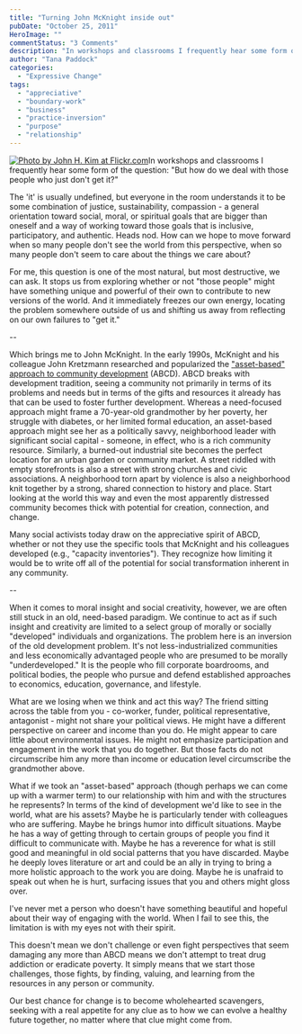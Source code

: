 ```yaml
---
title: "Turning John McKnight inside out"
pubDate: "October 25, 2011"
HeroImage: ""
commentStatus: "3 Comments"
description: "In workshops and classrooms I frequently hear some form of the question: “But how do we deal with those people who just don’t get it?” The ‘it’ is usually undefined, but everyone in the room understands it to be some combination of justice, sustainability, compassion…Heads nod. How can we hope to move forward when so many people don’t see the world from this perspective, when so many people don’t seem to care about the things we care about?"
author: "Tana Paddock"
categories: 
  - "Expressive Change"
tags: 
  - "appreciative"
  - "boundary-work"
  - "business"
  - "practice-inversion"
  - "purpose"
  - "relationship"
---
```


[![](https://organizationunbound.org/wp-content/uploads/2011/10/McNight.jpg "Photo by John H. Kim at Flickr.com")](http://www.flickr.com/photos/jaykay-zephyr/396133427/in/photostream/)In workshops and classrooms I frequently hear some form of the question: "But how do we deal with those people who just don't get it?"

The 'it' is usually undefined, but everyone in the room understands it to be some combination of justice, sustainability, compassion - a general orientation toward social, moral, or spiritual goals that are bigger than oneself and a way of working toward those goals that is inclusive, participatory, and authentic. Heads nod. How can we hope to move forward when so many people don't see the world from this perspective, when so many people don't seem to care about the things we care about?

For me, this question is one of the most natural, but most destructive, we can ask. It stops us from exploring whether or not "those people" might have something unique and powerful of their own to contribute to new versions of the world. And it immediately freezes our own energy, locating the problem somewhere outside of us and shifting us away from reflecting on our own failures to "get it."

\--

Which brings me to John McKnight. In the early 1990s, McKnight and his colleague John Kretzmann researched and popularized the ["asset-based" approach to community development](http://www.abcdinstitute.org/) (ABCD). ABCD breaks with development tradition, seeing a community not primarily in terms of its problems and needs but in terms of the gifts and resources it already has that can be used to foster further development. Whereas a need-focused approach might frame a 70-year-old grandmother by her poverty, her struggle with diabetes, or her limited formal education, an asset-based approach might see her as a politically savvy, neighborhood leader with significant social capital - someone, in effect, who is a rich community resource. Similarly, a burned-out industrial site becomes the perfect location for an urban garden or community market. A street riddled with empty storefronts is also a street with strong churches and civic associations. A neighborhood torn apart by violence is also a neighborhood knit together by a strong, shared connection to history and place. Start looking at the world this way and even the most apparently distressed community becomes thick with potential for creation, connection, and change.

Many social activists today draw on the appreciative spirit of ABCD, whether or not they use the specific tools that McKnight and his colleagues developed (e.g., "capacity inventories"). They recognize how limiting it would be to write off all of the potential for social transformation inherent in any community.

\--

When it comes to moral insight and social creativity, however, we are often still stuck in an old, need-based paradigm. We continue to act as if such insight and creativity are limited to a select group of morally or socially "developed" individuals and organizations. The problem here is an inversion of the old development problem. It's not less-industrialized communities and less economically advantaged people who are presumed to be morally "underdeveloped." It is the people who fill corporate boardrooms, and political bodies, the people who pursue and defend established approaches to economics, education, governance, and lifestyle.

What are we losing when we think and act this way? The friend sitting across the table from you - co-worker, funder, political representative, antagonist - might not share your political views. He might have a different perspective on career and income than you do. He might appear to care little about environmental issues. He might not emphasize participation and engagement in the work that you do together. But those facts do not circumscribe him any more than income or education level circumscribe the grandmother above.

What if we took an "asset-based" approach (though perhaps we can come up with a warmer term) to our relationship with him and with the structures he represents? In terms of the kind of development we'd like to see in the world, what are his assets? Maybe he is particularly tender with colleagues who are suffering. Maybe he brings humor into difficult situations. Maybe he has a way of getting through to certain groups of people you find it difficult to communicate with. Maybe he has a reverence for what is still good and meaningful in old social patterns that you have discarded. Maybe he deeply loves literature or art and could be an ally in trying to bring a more holistic approach to the work you are doing. Maybe he is unafraid to speak out when he is hurt, surfacing issues that you and others might gloss over.

I've never met a person who doesn't have something beautiful and hopeful about their way of engaging with the world. When I fail to see this, the limitation is with my eyes not with their spirit.

This doesn't mean we don't challenge or even fight perspectives that seem damaging any more than ABCD means we don't attempt to treat drug addiction or eradicate poverty. It simply means that we start those challenges, those fights, by finding, valuing, and learning from the resources in any person or community.

Our best chance for change is to become wholehearted scavengers, seeking with a real appetite for any clue as to how we can evolve a healthy future together, no matter where that clue might come from.
